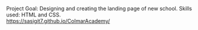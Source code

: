 Project Goal: Designing and creating the landing page of new school.
Skills used: HTML and CSS.  
https://sasigit7.github.io/ColmarAcademy/
